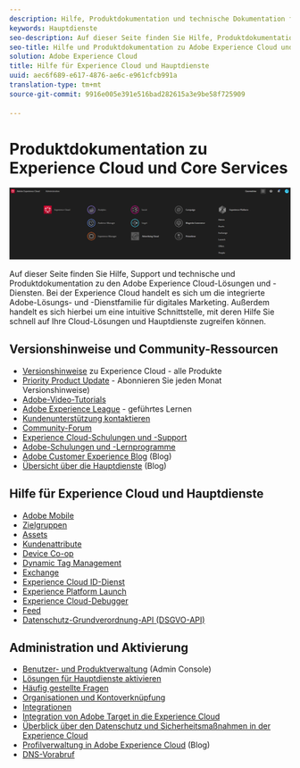 ```yaml
---
description: Hilfe, Produktdokumentation und technische Dokumentation für die Adobe Experience Cloud. Bei der Experience Cloud handelt es sich um die integrierte Adobe-Lösungs- und -Dienstfamilie für digitales Marketing.
keywords: Hauptdienste
seo-description: Auf dieser Seite finden Sie Hilfe, Produktdokumentation und technische Dokumentation zur Experience Cloud.
seo-title: Hilfe und Produktdokumentation zu Adobe Experience Cloud und den Hauptdiensten.
solution: Adobe Experience Cloud
title: Hilfe für Experience Cloud und Hauptdienste
uuid: aec6f689-e617-4876-ae6c-e961cfcb991a
translation-type: tm+mt
source-git-commit: 9916e005e391e516bad282615a3e9be58f725909

---
```



# Produktdokumentation zu Experience Cloud und Core Services

![Experience Cloud](assets/banner.png)

Auf dieser Seite finden Sie Hilfe, Support und technische und Produktdokumentation zu den Adobe Experience Cloud-Lösungen und -Diensten. Bei der Experience Cloud handelt es sich um die integrierte Adobe-Lösungs- und -Dienstfamilie für digitales Marketing. Außerdem handelt es sich hierbei um eine intuitive Schnittstelle, mit deren Hilfe Sie schnell auf Ihre Cloud-Lösungen und Hauptdienste zugreifen können.

## Versionshinweise und Community-Ressourcen

* [Versionshinweise](https://docs.adobe.com/content/help/en/release-notes/experience-cloud/current.html) zu Experience Cloud - alle Produkte
* [Priority Product Update](https://www.adobe.com/subscription/priority-product-update.html) - Abonnieren Sie jeden Monat Versionshinweise)
* [Adobe-Video-Tutorials](https://docs.adobe.com/content/help/en/core-services-learn/tutorials/overview.html)
* [Adobe Experience League](https://landing.adobe.com/experience-league/) - geführtes Lernen
* [Kundenunterstützung kontaktieren](https://helpx.adobe.com/contact/enterprise-support.ec.html)
* [Community-Forum](https://forums.adobe.com/community/experience-cloud)
* [Experience Cloud-Schulungen und -Support](https://helpx.adobe.com/support/experience-cloud.html)
* [Adobe-Schulungen und -Lernprogramme](https://helpx.adobe.com/learning.html?promoid=KAUDK)
* [Adobe Customer Experience Blog](https://theblog.adobe.com/customer-experience/) (Blog)
* [Übersicht über die Hauptdienste](https://theblog.adobe.com/part-2-capturing-leveraging-consumer-behavior-adobe-marketing-cloud/) (Blog)

## Hilfe für Experience Cloud und Hauptdienste

* [Adobe Mobile](https://docs.adobe.com/content/help/en/mobile-services/using/home.html)
* [Zielgruppen](https://docs.adobe.com/content/help/en/core-services/interface/audiences/audience-library.html)
* [Assets](experience-cloud-assets/experience-cloud-assets.md)
* [Kundenattribute](https://docs.adobe.com/content/help/en/core-services/interface/customer-attributes/attributes.html)
* [Device Co-op](https://docs.adobe.com/content/help/en/device-co-op/using/home.html)
* [Dynamic Tag Management](https://docs.adobe.com/content/help/en/dtm/using/dtm-home.html)
* [Exchange](https://experiencecloud.adobeexchange.com/)
* [Experience Cloud ID-Dienst](https://docs.adobe.com/content/help/en/id-service/using/home.html)
* [Experience Platform Launch](https://docs.adobelaunch.com/)
* [Experience Cloud-Debugger](https://marketing.adobe.com/resources/help/en_US/experience-cloud-debugger/)
* [Feed](feed.md)
* [Datenschutz-Grundverordnung-API (DSGVO-API)](https://www.adobe.io/apis/experiencecloud/gdpr.html)

## Administration und Aktivierung

* [Benutzer- und Produktverwaltung](admin-getting-started/admin-getting-started.md) (Admin Console)
* [Lösungen für Hauptdienste aktivieren](core-services/core-services.md)
* [Häufig gestellte Fragen](admin-getting-started/admin-getting-started.md)
* [Organisationen und Kontoverknüpfung](admin-getting-started/organizations.md)
* [Integrationen](marketing-cloud-integrations.md)
* [Integration von Adobe Target in die Experience Cloud](https://docs.adobe.com/content/help/en/target/using/integrate/a4t/a4t.html)
* [Überblick über den Datenschutz und Sicherheitsmaßnahmen in der Experience Cloud](assets/Adobe-Marketing-Cloud-Privacy-and-Security-Overview.pdf)
* [Profilverwaltung in Adobe Experience Cloud](https://theblog.adobe.com/profile-management-adobe-marketing-cloud-comes-together/) (Blog)
* [DNS-Vorabruf](admin-getting-started/admin-getting-started.md#concept_6BC8C6856E3644F8956D7AD0A96383B7)
